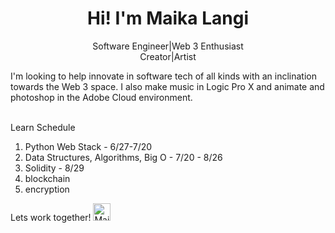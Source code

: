 <h1 align="center">Hi! I'm Maika Langi</h1>
<p align='center'>Software Engineer|Web 3 Enthusiast<br/>
  Creator|Artist</p>
I'm looking to help innovate in software tech of all kinds with an inclination towards the Web 3 space. I also make music in Logic Pro X and animate and photoshop in the Adobe Cloud environment.
<br/><br/>

Learn Schedule
1. Python Web Stack - 6/27-7/20
2. Data Structures, Algorithms, Big O - 7/20 - 8/26
3. Solidity - 8/29
4. blockchain
5. encryption

Lets work together! <a href='https://www.linkedin.com/in/maika-langi-7ab038222/'><img alt="Maika Langi LinkedIn" width="28px" src="https://cdn-icons-png.flaticon.com/512/174/174857.png" /></a>

